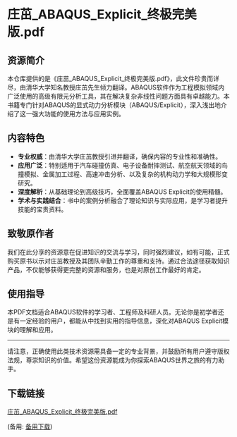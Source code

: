 # 庄茁_ABAQUS_Explicit_终极完美版.pdf

## 资源简介

本仓库提供的是《庄茁_ABAQUS_Explicit_终极完美版.pdf》，此文件珍贵而详尽，由清华大学知名教授庄茁先生倾力翻译。ABAQUS软件作为工程模拟领域内广泛使用的高级有限元分析工具，其在解决复杂非线性问题方面具有卓越能力。本书籍专门针对ABAQUS的显式动力分析模块（ABAQUS/Explicit），深入浅出地介绍了这一强大功能的使用方法与应用实例。

## 内容特色

- **专业权威**：由清华大学庄茁教授引进并翻译，确保内容的专业性和准确性。
- **应用广泛**：特别适用于汽车碰撞仿真、电子设备耐摔测试、航空航天领域的鸟撞模拟、金属加工过程、高速冲击分析、以及复杂的机构动力学和大规模形变研究。
- **深度解析**：从基础理论到高级技巧，全面覆盖ABAQUS Explicit的使用精髓。
- **学术与实践结合**：书中的案例分析融合了理论知识与实际应用，是学习者提升技能的宝贵资料。

## 致敬原作者

我们在此分享的资源意在促进知识的交流与学习，同时强烈建议，如有可能，正式购买原书以示对庄茁教授及其团队辛勤工作的尊重和支持。通过合法途径获取知识产品，不仅能够获得更完整的资源和服务，也是对原创工作最好的肯定。

## 使用指导

本PDF文档适合ABAQUS软件的学习者、工程师及科研人员。无论你是初学者还是有一定经验的用户，都能从中找到实用的指导信息，深化对ABAQUS Explicit模块的理解和应用。

---

请注意，正确使用此类技术资源需具备一定的专业背景，并鼓励所有用户遵守版权法规，尊崇知识的价值。希望这份资源能成为你探索ABAQUS世界之旅的有力助手。

## 下载链接
[庄茁_ABAQUS_Explicit_终极完美版.pdf](https://pan.quark.cn/s/5c85b5f7dd2a) 

(备用: [备用下载](https://pan.baidu.com/s/1TpzpL8WDPTa-aLTv38BidA?pwd=1234))
